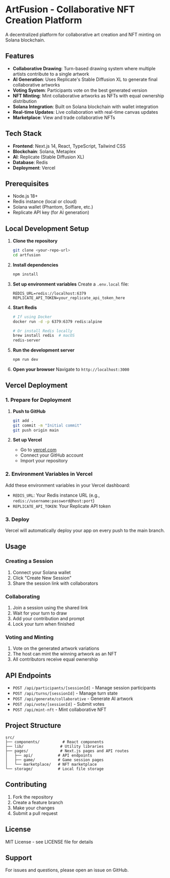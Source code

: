 # ArtFusion - Collaborative NFT Creation Platform

A decentralized platform for collaborative art creation and NFT minting on Solana blockchain.

## Features

- **Collaborative Drawing**: Turn-based drawing system where multiple artists contribute to a single artwork
- **AI Generation**: Uses Replicate's Stable Diffusion XL to generate final collaborative artworks
- **Voting System**: Participants vote on the best generated version
- **NFT Minting**: Mint collaborative artworks as NFTs with equal ownership distribution
- **Solana Integration**: Built on Solana blockchain with wallet integration
- **Real-time Updates**: Live collaboration with real-time canvas updates
- **Marketplace**: View and trade collaborative NFTs

## Tech Stack

- **Frontend**: Next.js 14, React, TypeScript, Tailwind CSS
- **Blockchain**: Solana, Metaplex
- **AI**: Replicate (Stable Diffusion XL)
- **Database**: Redis
- **Deployment**: Vercel

## Prerequisites

- Node.js 18+ 
- Redis instance (local or cloud)
- Solana wallet (Phantom, Solflare, etc.)
- Replicate API key (for AI generation)

## Local Development Setup

1. **Clone the repository**
   ```bash
   git clone <your-repo-url>
   cd artfusion
   ```

2. **Install dependencies**
   ```bash
   npm install
   ```

3. **Set up environment variables**
   Create a `.env.local` file:
   ```env
   REDIS_URL=redis://localhost:6379
   REPLICATE_API_TOKEN=your_replicate_api_token_here
   ```

4. **Start Redis**
   ```bash
   # If using Docker
   docker run -d -p 6379:6379 redis:alpine
   
   # Or install Redis locally
   brew install redis  # macOS
   redis-server
   ```

5. **Run the development server**
   ```bash
   npm run dev
   ```

6. **Open your browser**
   Navigate to `http://localhost:3000`

## Vercel Deployment

### 1. Prepare for Deployment

1. **Push to GitHub**
   ```bash
   git add .
   git commit -m "Initial commit"
   git push origin main
   ```

2. **Set up Vercel**
   - Go to [vercel.com](https://vercel.com)
   - Connect your GitHub account
   - Import your repository

### 2. Environment Variables in Vercel

Add these environment variables in your Vercel dashboard:

- `REDIS_URL`: Your Redis instance URL (e.g., `redis://username:password@host:port`)
- `REPLICATE_API_TOKEN`: Your Replicate API token

### 3. Deploy

Vercel will automatically deploy your app on every push to the main branch.

## Usage

### Creating a Session

1. Connect your Solana wallet
2. Click "Create New Session"
3. Share the session link with collaborators

### Collaborating

1. Join a session using the shared link
2. Wait for your turn to draw
3. Add your contribution and prompt
4. Lock your turn when finished

### Voting and Minting

1. Vote on the generated artwork variations
2. The host can mint the winning artwork as an NFT
3. All contributors receive equal ownership

## API Endpoints

- `POST /api/participants/[sessionId]` - Manage session participants
- `POST /api/turns/[sessionId]` - Manage turn state
- `POST /api/generate/collaborative` - Generate AI artwork
- `POST /api/vote/[sessionId]` - Submit votes
- `POST /api/mint-nft` - Mint collaborative NFT

## Project Structure

```
src/
├── components/          # React components
├── lib/                # Utility libraries
├── pages/              # Next.js pages and API routes
│   ├── api/           # API endpoints
│   ├── game/          # Game session pages
│   └── marketplace/   # NFT marketplace
└── storage/           # Local file storage
```

## Contributing

1. Fork the repository
2. Create a feature branch
3. Make your changes
4. Submit a pull request

## License

MIT License - see LICENSE file for details

## Support

For issues and questions, please open an issue on GitHub. 